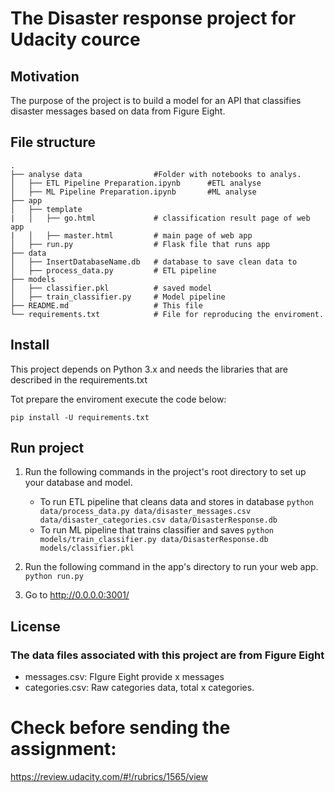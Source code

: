 # The Disaster response project for Udacity cource

## Motivation
The purpose of the project is to build a model for an API that classifies disaster messages based on data from Figure Eight.


## File structure
    .
    ├── analyse data                #Folder with notebooks to analys.
    │   ├── ETL Pipeline Preparation.ipynb      #ETL analyse
    │   ├── ML Pipeline Preparation.ipynb       #ML analyse
    ├── app                         
    │   ├── template                
    |   │   ├── go.html             # classification result page of web app
    |   │   ├── master.html         # main page of web app
    │   ├── run.py                  # Flask file that runs app
    ├── data                        
    │   ├── InsertDatabaseName.db   # database to save clean data to
    │   ├── process_data.py         # ETL pipeline
    ├── models                      
    │   ├── classifier.pkl          # saved model 
    │   ├── train_classifier.py     # Model pipeline
    ├── README.md                   # This file
    └── requirements.txt            # File for reproducing the enviroment.






## Install
This project depends on Python 3.x and needs the libraries that are described in the requirements.txt

Tot prepare the enviroment execute the code below:
```shell
pip install -U requirements.txt
```


## Run project
1. Run the following commands in the project's root directory to set up your database and model.

    - To run ETL pipeline that cleans data and stores in database
        `python data/process_data.py data/disaster_messages.csv data/disaster_categories.csv data/DisasterResponse.db`
    - To run ML pipeline that trains classifier and saves
        `python models/train_classifier.py data/DisasterResponse.db models/classifier.pkl`

2. Run the following command in the app's directory to run your web app.
    `python run.py`
3. Go to http://0.0.0.0:3001/

## License


### The data files associated with this project are from Figure Eight
- messages.csv: FIgure Eight provide x messages
- categories.csv: Raw categories data, total x categories.



# Check before sending the assignment:
https://review.udacity.com/#!/rubrics/1565/view



